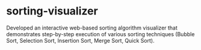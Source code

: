 # sorting-visualizer
Developed an interactive web-based sorting algorithm visualizer that demonstrates step-by-step execution of various sorting techniques (Bubble Sort, Selection Sort, Insertion Sort, Merge Sort, Quick Sort).
